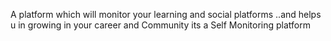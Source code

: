 A platform which will monitor your learning and social platforms ..and helps u in growing in your career and Community 
its a Self Monitoring platform 

